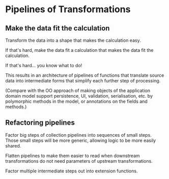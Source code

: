 # Pipelines of Transformations

## Make the data fit the calculation

Transform the data into a shape that makes the calculation easy.

If that's hard, make the data fit a calculation that makes the data fit the calculation.

If that's hard... you know what to do!

This results in an architecture of pipelines of functions that translate source data into intermediate forms that simplify each further step of processing.

(Compare with the OO approach of making objects of the application domain model support persistence, UI, validation, serialisation, etc. by polymorphic methods in the model, or annotations on the fields and methods.)

## Refactoring pipelines

Factor big steps of collection pipelines into sequences of small steps.  Those small steps will be more generic, allowing logic to be more easily shared.

Flatten pipelines to make them easier to read when downstream transformations do not need parameters of upstream transformations.

Factor multiple intermediate steps out into extension functions.
